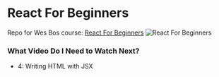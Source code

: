 # React For Beginners
Repo for Wes Bos course: [React For Beginners](https://reactforbeginners.com/)
![React For Beginners](https://camo.githubusercontent.com/c412c8d1312ed62398117d0be2305eb109f48fef/68747470733a2f2f7765732e696f2f646741512f636f6e74656e74)

### What Video Do I Need to Watch Next?
* 4: Writing HTML with JSX